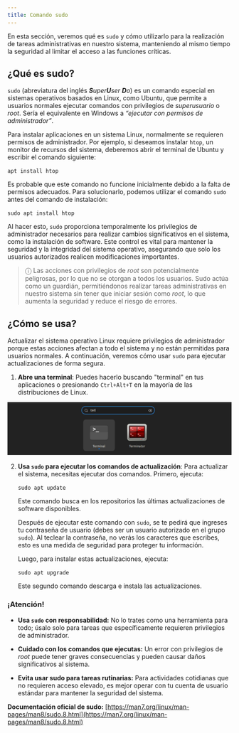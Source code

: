 ```yaml
---
title: Comando sudo
---
```

En esta sección, veremos qué es `sudo` y cómo utilizarlo para la realización de tareas administrativas en nuestro sistema, manteniendo al mismo tiempo la seguridad al limitar el acceso a las funciones críticas.

## **¿Qué es sudo?**

`sudo` (abreviatura del inglés _**S**uper**U**ser **D**o_) es un comando especial en sistemas operativos basados en Linux, como Ubuntu, que permite a usuarios normales ejecutar comandos con privilegios de _superusuario_ o _root_. Sería el equivalente en Windows a _“ejecutar con permisos de administrador”_.

Para instalar aplicaciones en un sistema Linux, normalmente se requieren permisos de administrador. Por ejemplo, si deseamos instalar `htop`, un monitor de recursos del sistema, deberemos abrir el terminal de Ubuntu y escribir el comando siguiente:

```shell
apt install htop
```

Es probable que este comando no funcione inicialmente debido a la falta de permisos adecuados. Para solucionarlo, podemos utilizar el comando `sudo` antes del comando de instalación: 

```shell
sudo apt install htop
```

Al hacer esto, `sudo` proporciona temporalmente los privilegios de administrador necesarios para realizar cambios significativos en el sistema, como la instalación de software. Este control es vital para mantener la seguridad y la integridad del sistema operativo, asegurando que solo los usuarios autorizados realicen modificaciones importantes.

> ⓘ Las acciones con privilegios de _root_ son potencialmente peligrosas, por lo que no se otorgan a todos los usuarios. Sudo actúa como un guardián, permitiéndonos realizar tareas administrativas en nuestro sistema sin tener que iniciar sesión como _root_, lo que aumenta la seguridad y reduce el riesgo de errores.


## **¿Cómo se usa?**

Actualizar el sistema operativo Linux requiere privilegios de administrador porque estas acciones afectan a todo el sistema y no están permitidas para usuarios normales. A continuación, veremos cómo usar `sudo` para ejecutar actualizaciones de forma segura.

1. **Abre una terminal**: Puedes hacerlo buscando "terminal" en tus aplicaciones o presionando `Ctrl+Alt+T` en la mayoría de las distribuciones de Linux.

![](./resources/app_terminal.png)

2. **Usa `sudo` para ejecutar los comandos de actualización**: Para actualizar el sistema, necesitas ejecutar dos comandos. Primero, ejecuta:
	
	```shell
	sudo apt update
	```
	
	Este comando busca en los repositorios las últimas actualizaciones de software disponibles.
	
	Después de ejecutar este comando con `sudo`, se te pedirá que ingreses tu contraseña de usuario (debes ser un usuario autorizado en el grupo `sudo`). Al teclear la contraseña, no verás los caracteres que escribes, esto es una medida de seguridad para proteger tu información.
	
	Luego, para instalar estas actualizaciones, ejecuta:
	
	```shell
	sudo apt upgrade
	```
	
	Este segundo comando descarga e instala las actualizaciones.


### **¡Atención!**

- **Usa `sudo` con responsabilidad:** No lo trates como una herramienta para todo; úsalo solo para tareas que específicamente requieren privilegios de administrador.
  
- **Cuidado con los comandos que ejecutas:** Un error con privilegios de _root_ puede tener graves consecuencias y pueden causar daños significativos al sistema.
  
- **Evita usar sudo para tareas rutinarias:** Para actividades cotidianas que no requieren acceso elevado, es mejor operar con tu cuenta de usuario estándar para mantener la seguridad del sistema.


 **Documentación oficial de sudo:** [https://man7.org/linux/man-pages/man8/sudo.8.html](https://man7.org/linux/man-pages/man8/sudo.8.html)
 